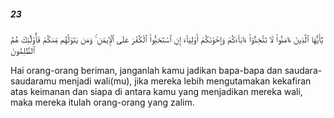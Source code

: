 ##### 23

<span class="ayah">يَٰٓأَيُّهَا ٱلَّذِينَ ءَامَنُوا۟ لَا تَتَّخِذُوٓا۟ ءَابَآءَكُمْ وَإِخْوَٰنَكُمْ أَوْلِيَآءَ إِنِ ٱسْتَحَبُّوا۟ ٱلْكُفْرَ عَلَى ٱلْإِيمَٰنِ ۚ وَمَن يَتَوَلَّهُم مِّنكُمْ فَأُو۟لَٰٓئِكَ هُمُ ٱلظَّٰلِمُونَ</span>

<span class="ayah_translation">Hai orang-orang beriman, janganlah kamu jadikan bapa-bapa dan saudara-saudaramu menjadi wali(mu), jika mereka lebih mengutamakan kekafiran atas keimanan dan siapa di antara kamu yang menjadikan mereka wali, maka mereka itulah orang-orang yang zalim.</span>

